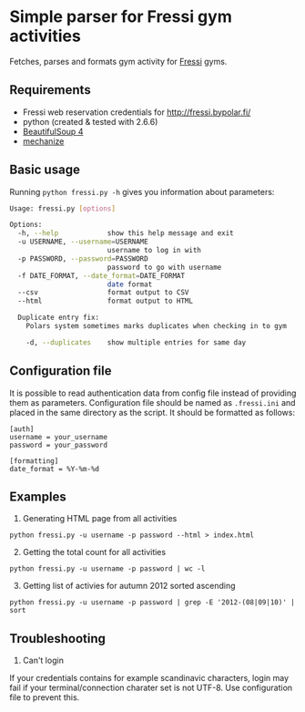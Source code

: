 # Simple parser for Fressi gym activities

Fetches, parses and formats gym activity for [Fressi](http://www.fressi.fi/) gyms.

Requirements
------------
 * Fressi web reservation credentials for http://fressi.bypolar.fi/
 * python (created & tested with 2.6.6)
  * [BeautifulSoup 4](http://www.crummy.com/software/BeautifulSoup/)
  * [mechanize](http://wwwsearch.sourceforge.net/mechanize/)


Basic usage
-----------
Running ```python fressi.py -h``` gives you information about parameters:
```bash
Usage: fressi.py [options]

Options:
  -h, --help            show this help message and exit
  -u USERNAME, --username=USERNAME
                        username to log in with
  -p PASSWORD, --password=PASSWORD
                        password to go with username
  -f DATE_FORMAT, --date_format=DATE_FORMAT
                        date format                        
  --csv                 format output to CSV
  --html                format output to HTML

  Duplicate entry fix:
    Polars system sometimes marks duplicates when checking in to gym

    -d, --duplicates    show multiple entries for same day
```

Configuration file
------------------
It is possible to read authentication data from config file instead of providing them as parameters.
Configuration file should be named as ```.fressi.ini``` and placed in the same directory as the script.
It should be formatted as follows:
```
[auth]  
username = your_username  
password = your_password  
  
[formatting]  
date_format = %Y-%m-%d
```

Examples
--------
1. Generating HTML page from all activities

  ```python fressi.py -u username -p password --html > index.html```
  
2. Getting the total count for all activities

  ```python fressi.py -u username -p password | wc -l```
    
3. Getting list of activies for autumn 2012 sorted ascending

  ```python fressi.py -u username -p password | grep -E '2012-(08|09|10)' | sort```
  
Troubleshooting
----------------
1. Can't login

  If your credentials contains for example scandinavic characters, login may fail if your terminal/connection charater set is not UTF-8. Use configuration file to prevent this.

